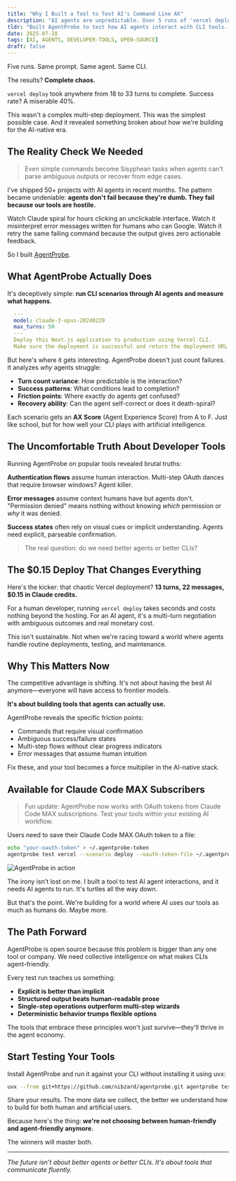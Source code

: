 ```yaml
---
title: "Why I Built a Tool to Test AI's Command Line AX"
description: "AI agents are unpredictable. Over 5 runs of 'vercel deploy', they took 18-33 turns with just 40% success. Do we need better agents or better CLIs?"
tldr: "Built AgentProbe to test how AI agents interact with CLI tools. Even simple commands like 'vercel deploy' show massive variance: 18-33 turns across runs, 40% success rate. The tool reveals specific friction points and grades CLI 'agent-friendliness' from A-F. Now available for Claude Code MAX subscribers."
date: 2025-07-28
tags: [AI, AGENTS, DEVELOPER-TOOLS, OPEN-SOURCE]
draft: false
---
```


Five runs. Same prompt. Same agent. Same CLI.

The results? **Complete chaos.**

`vercel deploy` took anywhere from 18 to 33 turns to complete. Success rate? A miserable 40%.

This wasn't a complex multi-step deployment. This was the simplest possible case. And it revealed something broken about how we're building for the AI-native era.

## The Reality Check We Needed

<blockquote class="featured-quote primary">
Even simple commands become Sisyphean tasks when agents can't parse ambiguous outputs or recover from edge cases.
</blockquote>

I've shipped 50+ projects with AI agents in recent months. The pattern became undeniable: **agents don't fail because they're dumb. They fail because our tools are hostile.**

Watch Claude spiral for hours clicking an unclickable interface. Watch it misinterpret error messages written for humans who can Google. Watch it retry the same failing command because the output gives zero actionable feedback.

So I built [AgentProbe](https://github.com/nibzard/agentprobe).

## What AgentProbe Actually Does

It's deceptively simple: **run CLI scenarios through AI agents and measure what happens**.

```yaml
  ---
  model: claude-3-opus-20240229
  max_turns: 50
  ---
  Deploy this Next.js application to production using Vercel CLI.
  Make sure the deployment is successful and return the deployment URL.
```

But here's where it gets interesting. AgentProbe doesn't just count failures. It analyzes *why* agents struggle:

- **Turn count variance**: How predictable is the interaction?
- **Success patterns**: What conditions lead to completion?
- **Friction points**: Where exactly do agents get confused?
- **Recovery ability**: Can the agent self-correct or does it death-spiral?

Each scenario gets an **AX Score** (Agent Experience Score) from A to F. Just like school, but for how well your CLI plays with artificial intelligence.

## The Uncomfortable Truth About Developer Tools

Running AgentProbe on popular tools revealed brutal truths:

**Authentication flows** assume human interaction. Multi-step OAuth dances that require browser windows? Agent killer.

**Error messages** assume context humans have but agents don't. "Permission denied" means nothing without knowing *which* permission or *why* it was denied.

**Success states** often rely on visual cues or implicit understanding. Agents need explicit, parseable confirmation.

<blockquote class="featured-quote secondary">
The real question: do we need better agents or better CLIs?
</blockquote>

## The $0.15 Deploy That Changes Everything

Here's the kicker: that chaotic Vercel deployment? **13 turns, 22 messages, $0.15 in Claude credits.**

For a human developer, running `vercel deploy` takes seconds and costs nothing beyond the hosting. For an AI agent, it's a multi-turn negotiation with ambiguous outcomes and real monetary cost.

This isn't sustainable. Not when we're racing toward a world where agents handle routine deployments, testing, and maintenance.

## Why This Matters Now

The competitive advantage is shifting. It's not about having the best AI anymore—everyone will have access to frontier models.

**It's about building tools that agents can actually use.**

AgentProbe reveals the specific friction points:
- Commands that require visual confirmation
- Ambiguous success/failure states
- Multi-step flows without clear progress indicators
- Error messages that assume human intuition

Fix these, and your tool becomes a force multiplier in the AI-native stack.

## Available for Claude Code MAX Subscribers

<blockquote class="featured-quote accent">
Fun update: AgentProbe now works with OAuth tokens from Claude Code MAX subscriptions. Test your tools within your existing AI workflow.
</blockquote>

Users need to save their Claude Code MAX OAuth token to a file:

```bash
echo "your-oauth-token" > ~/.agentprobe-token
agentprobe test vercel --scenario deploy --oauth-token-file ~/.agentprobe-token
```

![AgentProbe in action](/images/20250728_agentprobe.jpeg)

The irony isn't lost on me. I built a tool to test AI agent interactions, and it needs AI agents to run. It's turtles all the way down.

But that's the point. We're building for a world where AI uses our tools as much as humans do. Maybe more.

## The Path Forward

AgentProbe is open source because this problem is bigger than any one tool or company. We need collective intelligence on what makes CLIs agent-friendly.

Every test run teaches us something:
- **Explicit is better than implicit**
- **Structured output beats human-readable prose**
- **Single-step operations outperform multi-step wizards**
- **Deterministic behavior trumps flexible options**

The tools that embrace these principles won't just survive—they'll thrive in the agent economy.

## Start Testing Your Tools

Install AgentProbe and run it against your CLI without installing it using uvx:

```bash
uvx --from git+https://github.com/nibzard/agentprobe.git agentprobe test vercel --scenario deploy
```

Share your results. The more data we collect, the better we understand how to build for both human and artificial users.

Because here's the thing: **we're not choosing between human-friendly and agent-friendly anymore.**

The winners will master both.

---

*The future isn't about better agents or better CLIs. It's about tools that communicate fluently.*